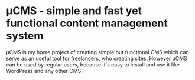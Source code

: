 μCMS - simple and fast yet functional content management system
====
μCMS is my home project of creating simple but functional CMS which can serve as an useful tool for freelancers, who creating sites.
However μCMS can be used by regular users, because it's easy to install and use it like WordPress and any other CMS.